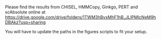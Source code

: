 Please find the results from CHISEL, HMMCopy, Ginkgo, PERT and scAbsolute online at
https://drive.google.com/drive/folders/1TWM3hBvxMhF1hB_JLlPMlcNeM9hDBAkz?usp=sharing

You will have to update the paths in the figures scripts to fit your setup.

